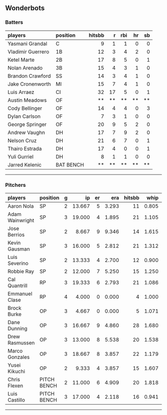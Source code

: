 ## Wonderbots

### Batters

 
|players           |position  | hitsbb|  r| rbi| hr| sb| 
|:-----------------|:---------|------:|--:|---:|--:|--:| 
|Yasmani Grandal   |C         |      9|  1|   1|  0|  0| 
|Vladimir Guerrero |1B        |     12|  3|   4|  2|  0| 
|Ketel Marte       |2B        |     17|  8|   5|  0|  1| 
|Nolan Arenado     |3B        |     15|  4|   3|  1|  0| 
|Brandon Crawford  |SS        |     14|  3|   4|  1|  0| 
|Jake Cronenworth  |MI        |     15|  7|   4|  1|  0| 
|Luis Arraez       |CI        |     32| 17|   5|  0|  1| 
|Austin Meadows    |OF        |     **| **|  **| **| **| 
|Cody Bellinger    |OF        |     14|  4|   4|  0|  3| 
|Dylan Carlson     |OF        |      7|  3|   1|  0|  0| 
|George Springer   |OF        |     20|  9|   5|  2|  0| 
|Andrew Vaughn     |DH        |     17|  7|   9|  2|  0| 
|Nelson Cruz       |DH        |     21|  6|   7|  0|  1| 
|Thairo Estrada    |DH        |     17|  4|   0|  0|  1| 
|Yuli Gurriel      |DH        |      8|  1|   1|  0|  0| 
|Jarred Kelenic    |BAT BENCH |     **| **|  **| **| **| 


* * *

### Pitchers

 
|players         |position    |  g|     ip| er|   era| hitsbb|  whip| so|  w| sv| 
|:---------------|:-----------|--:|------:|--:|-----:|------:|-----:|--:|--:|--:| 
|Aaron Nola      |SP          |  2| 13.667|  5| 3.293|     11| 0.805| 19|  1|  0| 
|Adam Wainwright |SP          |  3| 19.000|  4| 1.895|     21| 1.105| 15|  1|  0| 
|Jose Berrios    |SP          |  2|  8.667|  9| 9.346|     14| 1.615|  8|  0|  0| 
|Kevin Gausman   |SP          |  3| 16.000|  5| 2.812|     21| 1.312| 16|  2|  0| 
|Luis Severino   |SP          |  2| 13.333|  4| 2.700|     12| 0.900| 13|  0|  0| 
|Robbie Ray      |SP          |  2| 12.000|  7| 5.250|     15| 1.250| 18|  0|  0| 
|Cal Quantrill   |RP          |  3| 19.333|  6| 2.793|     21| 1.086| 13|  1|  0| 
|Emmanuel Clase  |RP          |  4|  4.000|  0| 0.000|      4| 1.000|  6|  0|  0| 
|Brock Burke     |OP          |  3|  4.667|  0| 0.000|      5| 1.071|  3|  0|  0| 
|Dane Dunning    |OP          |  3| 16.667|  9| 4.860|     28| 1.680| 19|  0|  0| 
|Drew Rasmussen  |OP          |  3| 13.000|  8| 5.538|     20| 1.538| 17|  2|  0| 
|Marco Gonzales  |OP          |  3| 18.667|  8| 3.857|     22| 1.179|  7|  2|  0| 
|Yusei Kikuchi   |OP          |  2|  9.333|  4| 3.857|     15| 1.607| 11|  0|  0| 
|Chris Flexen    |PITCH BENCH |  2| 11.000|  6| 4.909|     20| 1.818|  8|  1|  0| 
|Luis Castillo   |PITCH BENCH |  3| 17.000|  4| 2.118|     16| 0.941| 21|  2|  0| 


* * *


